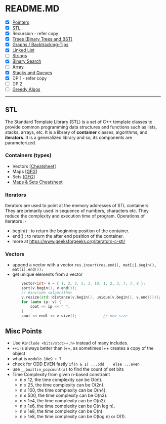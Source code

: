 # README.MD

- [x] [Pointers](pointers.cpp)
- [x] [STL](#stl)
- [x] Recursion - refer copy
- [x] [Trees (Binary Trees and BST)](trees.md)
- [x] [Graphs / Backtracking-Tips](graphs.md)
- [x] [Linked List](linkedlist.md)
- [ ] [Strings](strings.md)
- [x] [Binary Search](binary_search.md)
- [ ] [Array](arrays.md)
- [x] [Stacks and Queues](stacks_queues.md)
- [x] DP 1 - refer copy
- [ ] DP 2
- [ ] [Greedy Algos](greedy.md)

<hr>

## STL
The Standard Template Library (STL) is a set of C++ template classes to provide common programming data structures and functions such as lists, stacks, arrays, etc. It is a library of **container** classes, algorithms, and **iterators**. It is a generalized library and so, its components are parameterized.

### Containers (types)
- Vectors [[Cheatsheet](.assets/vectors_cheatsheet.pdf)]
- Maps [[GFG](https://www.geeksforgeeks.org/map-vs-unordered_map-c/)]
- Sets [[GFG](https://www.geeksforgeeks.org/set-vs-unordered_set-c-stl/)]
- [Maps & Sets Cheatsheet](.assets/maps_sets_cheatsheet.pdf)

### Iterators
Iterators are used to point at the memory addresses of STL containers. They are primarily used in sequence of numbers, characters etc. They reduce the complexity and execution time of program.
Operations of iterators :-
- begin() : to return the beginning position of the container.
- end() : to return the after end position of the container.
- more at https://www.geeksforgeeks.org/iterators-c-stl/

### Vectors
- append a vector with a vector `res.insert(res.end(), mat[i].begin(), mat[i].end());`
- get unique elements from a vector
    ```cpp
        vector<int> v = { 1, 2, 3, 3, 3, 10, 1, 2, 3, 7, 7, 8 };
        sort(v.begin(), v.end());
        // #include <algorithm>
        v.resize(std::distance(v.begin(), unique(v.begin(), v.end())));
        for (auto ip: v) {
            cout << ip << " ";
        }
        cout << endl << v.size();            // new size
    ```

## Misc Points
- Use `#include <bits/stdc++.h>` instead of many includes.
- `++i` is always better than i++, as sometimes i++ creates a copy of the object
- what is `modulo 10e9 + 7`
- check for ODD EVEN fastly `if(n & 1) ...odd    else ...even`
- use `__builtin_popcount(a)` to find the count of set bits
- Time Complexity from given n-based constraint
    - n ≤ 12, the time complexity can be O(n!).
    - n ≤ 25, the time complexity can be O(2n).
    - n ≤ 100, the time complexity can be O(n4).
    - n ≤ 500, the time complexity can be O(n3).
    - n ≤ 1e4, the time complexity can be O(n2).
    - n ≤ 1e6, the time complexity can be O(n log n).
    - n ≤ 1e8, the time complexity can be O(n).
    - n > 1e8, the time complexity can be O(log n) or O(1).